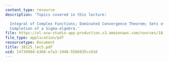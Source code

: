 ```yaml
---
content_type: resource
description: 'Topics covered in this lecture:

  Integral of Complex Functions; Dominated Convergence Theorem; Sets of Measure Zero;
  Completion of a Sigma-algebra.'
file: https://ol-ocw-studio-app-production.s3.amazonaws.com/courses/18-125-measure-and-integration-fall-2003/1473498db368e7a3194855b6935cc616_18125_lec5.pdf
file_type: application/pdf
resourcetype: Document
title: 18125_lec5.pdf
uid: 1473498d-b368-e7a3-1948-55b6935cc616
---
```

